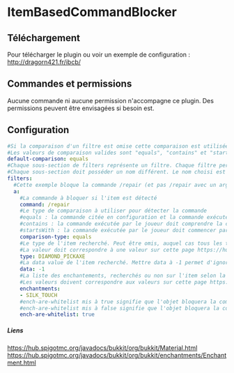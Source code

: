 # ItemBasedCommandBlocker

## Téléchargement
Pour télécharger le plugin ou voir un exemple de configuration :
http://dragorn421.fr/ibcb/

## Commandes et permissions
Aucune commande ni aucune permission n'accompagne ce plugin. Des permissions peuvent être envisagées si besoin est.

## Configuration
```yaml
#Si la comparaison d'un filtre est omise cette comparaison est utilisée à la place.
#Les valeurs de comparaison valides sont "equals", "contains" et "startsWith".
default-comparison: equals
#Chaque sous-section de filters représente un filtre. Chaque filtre permet de bloquer une commande d'une certaine manière.
#Chaque sous-section doit posséder un nom différent. Le nom choisi est sans importance sur le fonctionnement du plugin.
filters:
  #Cette exemple bloque la commande /repair (et pas /repair avec un argument quelconque) si le joueur possède une pioche en diamant enchantée Silk Touch
  a:
    #La commande à bloquer si l'item est détecté
    command: /repair
    #Le type de comparaison à utiliser pour détecter la commande
    #equals : la commande citée en configuration et la commande exécutée par le joueur doivent être strictement les mêmes (insensible à la casse)
    #contains : la commande exécutée par le joueur doit comprendre la commande citée en configuration
    #startsWith : la commande exécutée par le joueur doit commencer par la commande citée en configuration
    comparison-type: equals
    #Le type de l'item recherché. Peut être omis, auquel cas tous les types d'items seront considérés par ce filtre.
    #La valeur doit correspondre à une valeur sur cette page https://hub.spigotmc.org/javadocs/bukkit/org/bukkit/Material.html
    type: DIAMOND_PICKAXE
    #La data value de l'item recherché. Mettre data à -1 permet d'ignorer la data value.
    data: -1
    #La liste des enchantements, recherchés ou non sur l'item selon la valeur de ench-are-whitelist
    #Les valeurs doivent correspondre aux valeurs sur cette page https://hub.spigotmc.org/javadocs/bukkit/org/bukkit/enchantments/Enchantment.html
    enchantments:
    - SILK_TOUCH
    #ench-are-whitelist mis à true signifie que l'objet bloquera la commande s'il possède au moins un des enchantements de la liste.
    #ench-are-whitelist mis à false signifie que l'objet bloquera la commande s'il ne possède pas les enchantements définis.
    ench-are-whitelist: true
```
##### Liens
https://hub.spigotmc.org/javadocs/bukkit/org/bukkit/Material.html
https://hub.spigotmc.org/javadocs/bukkit/org/bukkit/enchantments/Enchantment.html
